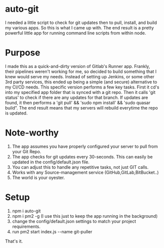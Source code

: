 # auto-git
I needed a little script to check for git updates then to pull, install, and build my various apps.  So this is what I came up with.  The end result is a pretty powerful little app for running command line scripts from within node.

# Purpose
I made this as a quick-and-dirty version of Gitlab's Runner app.  Frankly, their pipelines weren't working for me, so decided to build something that I knew would serve my needs.  Instead of setting up Jenkins, or some other 3rd party services, this ended up being a simple (and secure) alternative to my CI/CD needs.  This specific version performs a few key tasks.   First it cd's into my specified app folder that is synced with a git repo.  Then it calls 'git status' to check if there are any updates for that branch.  If updates are found, it then performs a 'git pull' && 'sudo npm install' && 'sudo quasar build".  The end result means that my servers will rebuild everytime the repo is updated.    

# Note-worthy
1. The app assumes you have properly configured your server to pull from your Git Repo.  
2. The app checks for git updates every 30-seconds.   This can easily be updated in the config/default.json file.
3. You can adjust this to handle any repetitive tasks, not just GIT calls.  
4. Works with any Source-management service (GitHub,GitLab,BitBucket..)
5. The world is your oyester.

# Setup
1. npm i auto-git
2. npm i pm2 -g  (I use this just to keep the app running in the background)
3. change the config/default.json settings to match your project requirements.
4. run pm2 start index.js --name git-puller

That's it.
